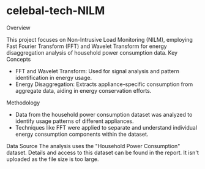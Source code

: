# celebal-tech-NILM
Overview

This project focuses on Non-Intrusive Load Monitoring (NILM), employing Fast Fourier Transform (FFT) and Wavelet Transform for energy disaggregation analysis of household power consumption data.
Key Concepts

- FFT and Wavelet Transform: Used for signal analysis and pattern identification in energy usage.
- Energy Disaggregation: Extracts appliance-specific consumption from aggregate data, aiding in energy conservation efforts.

Methodology

- Data from the household power consumption dataset was analyzed to identify usage patterns of different appliances.
- Techniques like FFT were applied to separate and understand individual energy consumption components within the dataset.

Data Source
The analysis uses the "Household Power Consumption" dataset. Details and access to this dataset can be found in the report. It isn't uploaded as the file size is too large. 

